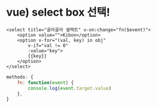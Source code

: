 # vue) select box 선택!





```vue
<select title="골라골라 셀렉트" v-on:change="fn($event)">
	<option value="">Kibon</option>
    <option v-for="(val, key) in obj" 
		v-if="val != 0" 
		:value="key">
		{{key}}
	</option>
</select>
```





```javascript
methods: {
    fn: function(event) {
		console.log(event.target.value)
	},
}

```

